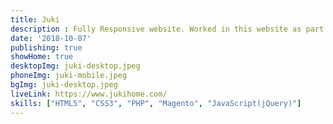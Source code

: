 ```yaml
---
title: Juki
description : Fully Responsive website. Worked in this website as part of a team.
date: '2018-10-07'
publishing: true
showHome: true
desktopImg: juki-desktop.jpeg
phoneImg: juki-mobile.jpeg
bgImg: juki-desktop.jpeg
liveLink: https://www.jukihome.com/
skills: ["HTML5", "CSS3", "PHP", "Magento", "JavaScript(jQuery)"]
---
```


